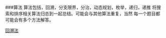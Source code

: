 ###算法
    算法包括，回溯，分支限界，分治，动态规划，枚举，递归，递推
    将搜索和排序相关算法归总到一起总结。可能会与其他算法重复，当然
    每一个题目都可能会有多个方法解答。

[回溯法]()